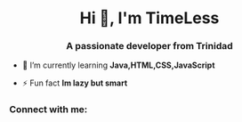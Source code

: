 <h1 align="center">Hi 👋, I'm TimeLess</h1>
<h3 align="center">A passionate developer from Trinidad</h3>

- 🌱 I’m currently learning **Java,HTML,CSS,JavaScript**

- ⚡ Fun fact **Im lazy but smart**

<h3 align="left">Connect with me:</h3>
<p align="left">
</p>
